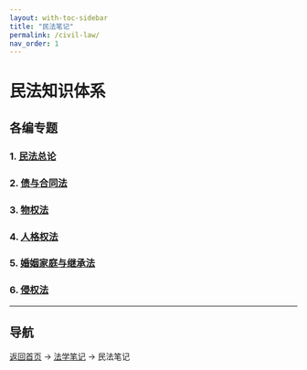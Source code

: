 ```yaml
---
layout: with-toc-sidebar
title: "民法笔记"
permalink: /civil-law/
nav_order: 1
---
```


# 民法知识体系

## 各编专题

### 1. [民法总论](/general-theory/)

### 2. [债与合同法](/obligation-contract/)

### 3. [物权法](/property-law/)

### 4. [人格权法](/personality-rights/)

### 5. [婚姻家庭与继承法](/family-inheritance/)

### 6. [侵权法](/tort-law/)

---

## 导航
[返回首页](/) → [法学笔记](/legal-notes/) → 民法笔记
